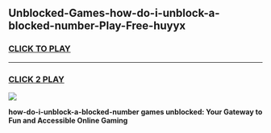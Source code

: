 
## Unblocked-Games-how-do-i-unblock-a-blocked-number-Play-Free-huyyx
<h3>
<a href="https://premium76.site?title=how-do-i-unblock-a-blocked-number&ref=23A">CLICK TO PLAY</a></h3>
<hr>

<h3>
<a href="https://premium76.site?title=how-do-i-unblock-a-blocked-number&ref=23A">CLICK 2 PLAY</a>
  
</h3>

<a href="https://premium76.site?title=how-do-i-unblock-a-blocked-number&ref=23A"><img src="https://clearcache.store/games.png"></a>


**how-do-i-unblock-a-blocked-number games unblocked: Your Gateway to Fun and Accessible Online Gaming**
